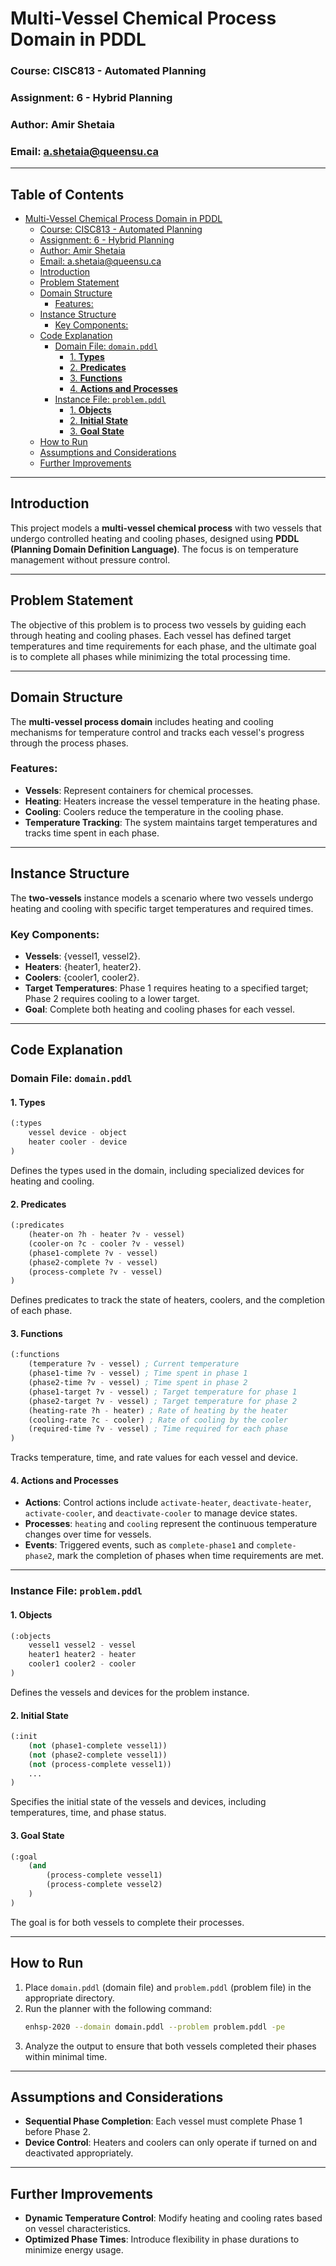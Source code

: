 # Multi-Vessel Chemical Process Domain in PDDL

### Course: CISC813 - Automated Planning

### Assignment: 6 - Hybrid Planning

### Author: Amir Shetaia

### Email: a.shetaia@queensu.ca

---

## Table of Contents

- [Multi-Vessel Chemical Process Domain in PDDL](#multi-vessel-chemical-process-domain-in-pddl)
  - [Course: CISC813 - Automated Planning](#course-cisc813---automated-planning)
  - [Assignment: 6 - Hybrid Planning](#assignment-6---hybrid-planning)
  - [Author: Amir Shetaia](#author-amir-shetaia)
  - [Email: a.shetaia@queensu.ca](#email-ashetaiaqueensuca)
  - [Introduction](#introduction)
  - [Problem Statement](#problem-statement)
  - [Domain Structure](#domain-structure)
    - [Features:](#features)
  - [Instance Structure](#instance-structure)
    - [Key Components:](#key-components)
  - [Code Explanation](#code-explanation)
    - [Domain File: `domain.pddl`](#domain-file-domainpddl)
      - [1. **Types**](#1-types)
      - [2. **Predicates**](#2-predicates)
      - [3. **Functions**](#3-functions)
      - [4. **Actions and Processes**](#4-actions-and-processes)
    - [Instance File: `problem.pddl`](#instance-file-problempddl)
      - [1. **Objects**](#1-objects)
      - [2. **Initial State**](#2-initial-state)
      - [3. **Goal State**](#3-goal-state)
  - [How to Run](#how-to-run)
  - [Assumptions and Considerations](#assumptions-and-considerations)
  - [Further Improvements](#further-improvements)

---

## Introduction

This project models a **multi-vessel chemical process** with two vessels that undergo controlled heating and cooling phases, designed using **PDDL (Planning Domain Definition Language)**. The focus is on temperature management without pressure control.

---

## Problem Statement

The objective of this problem is to process two vessels by guiding each through heating and cooling phases. Each vessel has defined target temperatures and time requirements for each phase, and the ultimate goal is to complete all phases while minimizing the total processing time.

---

## Domain Structure

The **multi-vessel process domain** includes heating and cooling mechanisms for temperature control and tracks each vessel's progress through the process phases.

### Features:

- **Vessels**: Represent containers for chemical processes.
- **Heating**: Heaters increase the vessel temperature in the heating phase.
- **Cooling**: Coolers reduce the temperature in the cooling phase.
- **Temperature Tracking**: The system maintains target temperatures and tracks time spent in each phase.

---

## Instance Structure

The **two-vessels** instance models a scenario where two vessels undergo heating and cooling with specific target temperatures and required times.

### Key Components:

- **Vessels**: {vessel1, vessel2}.
- **Heaters**: {heater1, heater2}.
- **Coolers**: {cooler1, cooler2}.
- **Target Temperatures**: Phase 1 requires heating to a specified target; Phase 2 requires cooling to a lower target.
- **Goal**: Complete both heating and cooling phases for each vessel.

---

## Code Explanation

### Domain File: `domain.pddl`

#### 1. **Types**

```lisp
(:types
    vessel device - object
    heater cooler - device
)
```

Defines the types used in the domain, including specialized devices for heating and cooling.

#### 2. **Predicates**

```lisp
(:predicates
    (heater-on ?h - heater ?v - vessel)
    (cooler-on ?c - cooler ?v - vessel)
    (phase1-complete ?v - vessel)
    (phase2-complete ?v - vessel)
    (process-complete ?v - vessel)
)
```

Defines predicates to track the state of heaters, coolers, and the completion of each phase.

#### 3. **Functions**

```lisp
(:functions
    (temperature ?v - vessel) ; Current temperature
    (phase1-time ?v - vessel) ; Time spent in phase 1
    (phase2-time ?v - vessel) ; Time spent in phase 2
    (phase1-target ?v - vessel) ; Target temperature for phase 1
    (phase2-target ?v - vessel) ; Target temperature for phase 2
    (heating-rate ?h - heater) ; Rate of heating by the heater
    (cooling-rate ?c - cooler) ; Rate of cooling by the cooler
    (required-time ?v - vessel) ; Time required for each phase
)
```

Tracks temperature, time, and rate values for each vessel and device.

#### 4. **Actions and Processes**

- **Actions**: Control actions include `activate-heater`, `deactivate-heater`, `activate-cooler`, and `deactivate-cooler` to manage device states.
- **Processes**: `heating` and `cooling` represent the continuous temperature changes over time for vessels.
- **Events**: Triggered events, such as `complete-phase1` and `complete-phase2`, mark the completion of phases when time requirements are met.

---

### Instance File: `problem.pddl`

#### 1. **Objects**

```lisp
(:objects
    vessel1 vessel2 - vessel
    heater1 heater2 - heater
    cooler1 cooler2 - cooler
)
```

Defines the vessels and devices for the problem instance.

#### 2. **Initial State**

```lisp
(:init
    (not (phase1-complete vessel1))
    (not (phase2-complete vessel1))
    (not (process-complete vessel1))
    ...
)
```

Specifies the initial state of the vessels and devices, including temperatures, time, and phase status.

#### 3. **Goal State**

```lisp
(:goal
    (and
        (process-complete vessel1)
        (process-complete vessel2)
    )
)
```

The goal is for both vessels to complete their processes.

---

## How to Run

1. Place `domain.pddl` (domain file) and `problem.pddl` (problem file) in the appropriate directory.
2. Run the planner with the following command:
   ```bash
   enhsp-2020 --domain domain.pddl --problem problem.pddl -pe
   ```
3. Analyze the output to ensure that both vessels completed their phases within minimal time.

---

## Assumptions and Considerations

- **Sequential Phase Completion**: Each vessel must complete Phase 1 before Phase 2.
- **Device Control**: Heaters and coolers can only operate if turned on and deactivated appropriately.

---

## Further Improvements

- **Dynamic Temperature Control**: Modify heating and cooling rates based on vessel characteristics.
- **Optimized Phase Times**: Introduce flexibility in phase durations to minimize energy usage.
